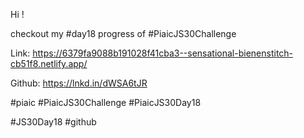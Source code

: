 Hi !



checkout my #day18 progress of #PiaicJS30Challenge



Link: https://6379fa9088b191028f41cba3--sensational-bienenstitch-cb51f8.netlify.app/

Github: https://lnkd.in/dWSA6tJR



#piaic #PiaicJS30Challenge #PiaicJS30Day18

#JS30Day18 #github